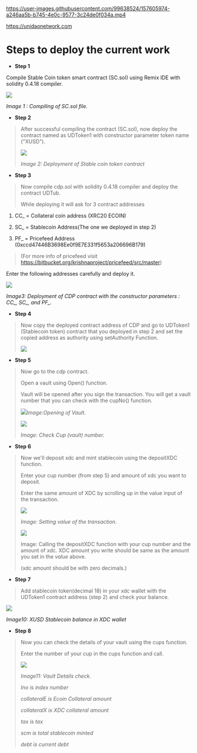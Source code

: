 



https://user-images.githubusercontent.com/99638524/157605974-a246aa5b-b745-4e0c-9577-3c24de0f034a.mp4




https://unidaonetwork.com


# Steps to deploy the current work
-   **Step 1**

Compile Stable Coin token smart contract (SC.sol) using Remix IDE with
solidity 0.4.18 compiler.

![](./doc_image/media/image1.png)

*Image 1 : Compiling of SC.sol file.*

-   **Step 2**

> After successful compiling the contract (SC.sol), now deploy the
> contract named as UDToken1 with constructor parameter token name
> ("XUSD").
>
> ![](./doc_image/media/image2.png)
>
> *Image 2: Deployment of Stable coin token contract*

-   **Step 3**

> Now compile cdp.sol with solidity 0.4.18 compiler and deploy the
> contract UDTub.
>
> While deploying it will ask for 3 contract addresses

1.  CC\_ = Collateral coin address (XRC20 ECOIN)

2.  SC\_ = Stablecoin Address(The one we deployed in step 2)

3.  PF\_ = Pricefeed Address
    (0xccd47446B3698Ee0f9E7E331f5653a206696B179)

> (For more info of pricefeed visit
> <https://bitbucket.org/krishnaproject/pricefeed/src/master>)

Enter the following addresses carefully and deploy it.

![](./doc_image/media/image3.png)

*Image3: Deployment of CDP contract with the constructor parameters :
CC\_, SC\_, and PF\_.*

-   **Step 4**

> Now copy the deployed contract address of CDP and go to UDToken1
> (Stablecoin token) contract that you deployed in step 2 and set the
> copied address as authority using setAuthority Function.
>
> ![](./doc_image/media/image4.png)

-   **Step 5**

> Now go to the cdp contract.
>
> Open a vault using Open() function.
>
> Vault will be opened after you sign the transaction. You will get a
> vault number that you can check with the cupNo() function.
>
> ![](./doc_image/media/image5.png)*Image:Opening of Vault.*
>
> ![](./doc_image/media/image6.png)
>
> *Image: Check Cup (vault) number.*

-   **Step 6**

> Now we'll deposit xdc and mint stablecoin using the depositXDC
> function.
>
> Enter your cup number (from step 5) and amount of xdc you want to
> deposit.
>
> Enter the same amount of XDC by scrolling up in the value input of the
> transaction.
>
> ![](./doc_image/media/image7.png)
>
> *Image: Setting value of the transaction.*
>
> ![](./doc_image/media/image8.png)
>
> Image: Calling the depositXDC function with your cup number and the
> amount of xdc. XDC amount you write should be same as the amount you
> set in the *value* above.
>
> (xdc amount should be with zero decimals.)

-   **Step 7**

> Add stablecoin token(decimal 18) in your xdc wallet with the UDToken1
> contract address (step 2) and check your balance.

![](./doc_image/media/image9.png)


*Image10: XUSD Stablecoin balance in XDC wallet*

-   **Step 8**

> Now you can check the details of your vault using the cups function.
>
> Enter the number of your cup in the cups function and call.
>
> ![](./doc_image/media/image10.png)
>
> *Image11: Vault Details check.*
>
> *Ino is index number*
>
> *collateralE is Ecoin Collateral amount*
>
> *collateralX is XDC collateral amount*
>
> *tax is tax*
>
> *scm is total stablecoin minted*
>
> *debt is current debt*

